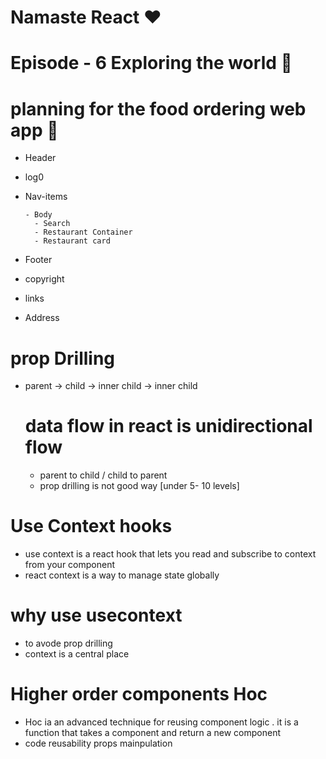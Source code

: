 # Namaste React ❤️

# Episode - 6 Exploring the world 🚀

# planning for the food ordering web app 🍴

- Header
- log0
- Nav-items

      - Body
        - Search
        - Restaurant Container
        - Restaurant card

- Footer
- copyright
- links
- Address


# prop Drilling 
- parent 
         ->
             child 
                    ->
                        inner child 
                                     ->
                                         inner child
  #  data flow in react is unidirectional flow 

   - parent to child / child to parent  
    - prop drilling is not good way [under 5- 10 levels]

# Use Context  hooks 
-  use context is a react hook that lets you read and subscribe to context from your component
 - react context is a way to manage state globally 
 # why use usecontext 
  -  to avode prop drilling  
  -  context is a central place 

  # Higher order components Hoc
  - Hoc ia an advanced technique for reusing component logic . it is a function that takes a component and return a new component 
   - code reusability 
    props mainpulation                                          